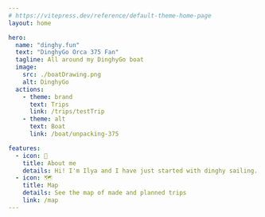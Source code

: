 ```yaml
---
# https://vitepress.dev/reference/default-theme-home-page
layout: home

hero:
  name: "dinghy.fun"
  text: "DinghyGo Orca 375 Fan"
  tagline: All around my DinghyGo boat
  image:
    src: ./boatDrawing.png
    alt: DinghyGo  
  actions:
    - theme: brand
      text: Trips
      link: /trips/testTrip
    - theme: alt
      text: Boat
      link: /boat/unpacking-375

features:
  - icon: 🧑
    title: About me
    details: Hi! I'm Ilya and I have just started with dinghy sailing.
  - icon: 🗺️
    title: Map
    details: See the map of made and planned trips
    link: /map
---
```


